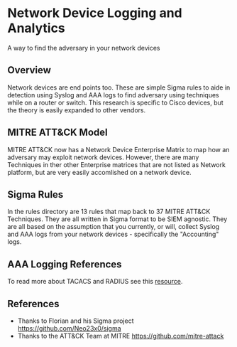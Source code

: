 # Network Device Logging and Analytics
A way to find the adversary in your network devices

## Overview
Network devices are end points too.  These are simple Sigma rules to aide in detection using Syslog and AAA logs to find adversary using techniques while on a router or switch.  This research is specific to Cisco devices, but the theory is easily expanded to other vendors.  

## MITRE ATT&CK Model
MITRE ATT&CK now has a Network Device Enterprise Matrix to map how an adversary may exploit network devices.  However, there are many Techniques in ther other Enterprise matrices that are not listed as Network platform, but are very easily accomlished on a network device. 

## Sigma Rules
In the rules directory are 13 rules that map back to 37 MITRE ATT&CK Techniques. They are all written in Sigma format to be SIEM agnostic. They are all based on the assumption that you currently, or will, collect Syslog and AAA logs from your network devices - specifically the "Accounting" logs.

## AAA Logging References
To read more about TACACS and RADIUS see this [resource](https://tacacs.net/docs/TACACS_Advantages.pdf).

## References
* Thanks to Florian and his Sigma project https://github.com/Neo23x0/sigma
* Thanks to the ATT&CK Team at MITRE https://github.com/mitre-attack